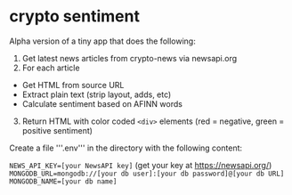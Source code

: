 # crypto sentiment

Alpha version of a tiny app that does the following:

1. Get latest news articles from crypto-news via newsapi.org
2. For each article
  * Get HTML from source URL
  * Extract plain text (strip layout, adds, etc)
  * Calculate sentiment based on AFINN words
3. Return HTML with color coded ```<div>``` elements (red = negative, green = positive sentiment)

Create a file '''.env''' in the directory with the following content:

`NEWS_API_KEY=[your NewsAPI key]` (get your key at https://newsapi.org/)
`MONGODB_URL=mongodb://[your db user]:[your db password]@[your db URL]` 
`MONGODB_NAME=[your db name]` 

 
